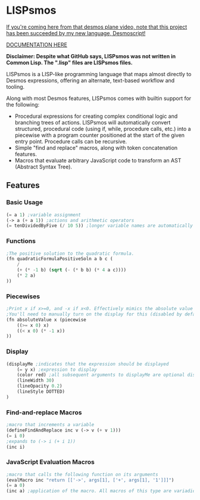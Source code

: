 # LISPsmos

[If you're coming here from that desmos plane video, note that this project has been succeeded by my new language, Desmoscript!](https://github.com/radian628/desmoscript)

[DOCUMENTATION HERE](https://radian628.github.io/lispsmos/)

**Disclaimer: Despite what GitHub says, LISPsmos was not written in Common Lisp. The ".lisp" files are LISPsmos files.**

LISPsmos is a LISP-like programming language that maps almost directly to Desmos expressions, offering an alternate, text-based workflow and tooling. 

Along with most Desmos features, LISPsmos comes with builtin support for the following:
- Procedural expressions for creating complex conditional logic and branching trees of actions. LISPsmos will automatically convert structured, procedural code (using if, while, procedure calls, etc.) into a piecewise with a program counter positioned at the start of the given entry point. Procedure calls can be recursive.
- Simple "find and replace" macros, along with token concatenation features.
- Macros that evaluate arbitrary JavaScript code to transform an AST (Abstract Syntax Tree).

## Features
### Basic Usage
```lisp
(= a 1) ;variable assignment
(-> a (+ a 1)) ;actions and arithmetic operators
(= tenDividedByFive (/ 10 5)) ;longer variable names are automatically made subscript
```

### Functions
```lisp
;The positive solution to the quadratic formula.
(fn quadraticFormulaPositiveSoln a b c (
    / 
    (+ (* -1 b) (sqrt (- (* b b) (* 4 a c)))) 
    (* 2 a)
))
```

### Piecewises
```lisp
;Print x if x>=0, and -x if x<0. Effectively mimics the absolute value function.
;You'll need to manually turn on the display for this (disabled by default)
(fn absoluteValue x (piecewise
    ((>= x 0) x)
    ((< x 0) (* -1 x))
))
```

### Display
```lisp
(displayMe ;indicates that the expression should be displayed
    (= y x) ;expression to display
    (color red) ;all subsequent arguments to displayMe are optional display settings
    (lineWidth 30) 
    (lineOpacity 0.2) 
    (lineStyle DOTTED)
)
```

### Find-and-replace Macros
```lisp
;macro that increments a variable
(defineFindAndReplace inc v (-> v (+ v 1)))
(= i 0)
;expands to (-> i (+ i 1))
(inc i)
```

### JavaScript Evaluation Macros
```lisp
;macro that calls the following function on its arguments
(evalMacro inc "return [['->', args[1], ['+', args[1], '1']]]")
(= a 0)
(inc a) ;application of the macro. All macros of this type are variadic.
```
